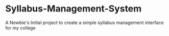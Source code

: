 # Syllabus-Management-System
A Newbie's Initial project to create a simple syllabus management interface for my college
